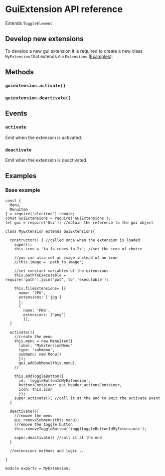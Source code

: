 # GuiExtension API reference

Extends `ToggleElement`

## Develop new extensions

To develop a new gui extension it is required to create a new class `MyExtension` that extends `GuiExtensions` ([Examples](#examples)).

## Methods

### `guiextension.activate()`


### `guiextension.deactivate()`

## Events

### `activate`

Emit when the extension is activated.

### `deactivate`

Emit when the extension is deactivated.

## Examples

### Base example

```
const {
  Menu,
  MenuItem
} = require('electron').remote;
const GuiExtensions = require('GuiExtensions');
let gui = require('Gui'); //obtain the reference to the gui object

class MyExtension extends GuiExtensions{

  constructor() { //called once when the extension is loaded
    super();
    this.icon = 'fa fa-cubes fa-2x'; //set the icon of choice

    //you can also set an image instead of an icon
    //this.image = 'path_to_image';

    //set constant variables of the extensions
    this.pathToExecutable = require('path').join('pat','to','executable');

    this.fileExtensions= [{
      name: 'JPG',
      extensions: ['jpg']
      },
      {
        name: 'PNG',
        extensions: ['png']
        }];
  }

  activate(){
    //create the menu
    this.menu = new MenuItem({
      label: 'MyExtensionMenu'
      type: 'submenu',
      submenu: new Menu()
      });
      gui.addSubMenu(this.menu);
    //

    this.addToggleButton({
      id: 'toggleButtonIdMyExtension',
      buttonsContainer: gui.header.actionsContainer,
      icon: this.icon
      });
    super.activate(); //call it at the end to emit the activate event
  }

  deactivate(){
    //remove the menu
    gui.removeSubmenu(this.menu);
    //remove the toggle button
    this.removeToggleButton('toggltoggleButtonIdMyExtensions');

    super.deactivate() //call it at the end
  }

  //extensions methods and logic ...

}

module.exports = MyExtension;
```
